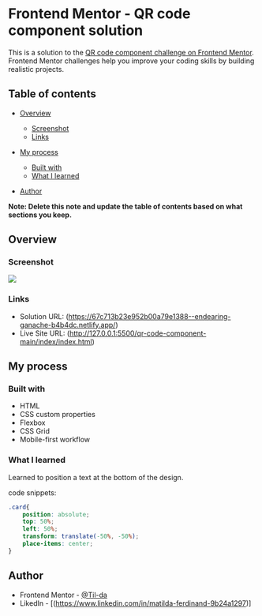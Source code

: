 # Frontend Mentor - QR code component solution

This is a solution to the [QR code component challenge on Frontend Mentor](https://www.frontendmentor.io/challenges/qr-code-component-iux_sIO_H). Frontend Mentor challenges help you improve your coding skills by building realistic projects. 

## Table of contents

- [Overview](#overview)
  - [Screenshot](#screenshot)
  - [Links](#links)
- [My process](#my-process)
  - [Built with](#built-with)
  - [What I learned](#what-i-learned)

- [Author](#author)


**Note: Delete this note and update the table of contents based on what sections you keep.**

## Overview

### Screenshot

![](./screenshot.jpg)

### Links

- Solution URL: (https://67c713b23e952b00a79e1388--endearing-ganache-b4b4dc.netlify.app/)
- Live Site URL: (http://127.0.0.1:5500/qr-code-component-main/index/index.html)

## My process

### Built with

- HTML
- CSS custom properties
- Flexbox
- CSS Grid
- Mobile-first workflow

### What I learned

Learned to position a text at the bottom of the design. 

code snippets:

```css
.card{
    position: absolute;
    top: 50%;
    left: 50%;
    transform: translate(-50%, -50%);
    place-items: center;
}
```

## Author

- Frontend Mentor - [@Til-da](https://www.frontendmentor.io/profile/Til-da)
- LikedIn - [(https://www.linkedin.com/in/matilda-ferdinand-9b24a1297)]


